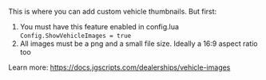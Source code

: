 This is where you can add custom vehicle thumbnails. But first:

1. You must have this feature enabled in config.lua `Config.ShowVehicleImages = true`
2. All images must be a png and a small file size. Ideally a 16:9 aspect ratio too

Learn more: https://docs.jgscripts.com/dealerships/vehicle-images
